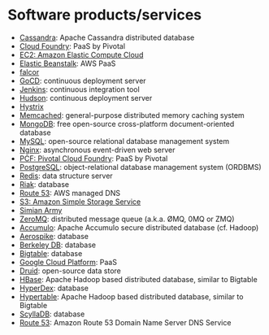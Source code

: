 # Software products/services

* [Cassandra](https://en.wikipedia.org/wiki/Apache_Cassandra): Apache Cassandra distributed database
* [Cloud Foundry](https://wikipedia.org/wiki/Cloud_Foundry): PaaS by Pivotal
* [EC2: Amazon Elastic Compute Cloud](https://en.wikipedia.org/wiki/Amazon_Elastic_Compute_Cloud)
* [Elastic Beanstalk](https://en.wikipedia.org/wiki/AWS_Elastic_Beanstalk): AWS PaaS
* [falcor](https://github.com/Netflix/falcor)
* [GoCD](TODO): continuous deployment server
* [Jenkins](https://en.wikipedia.org/wiki/Jenkins_(software)): continuous integration tool
* [Hudson](https://en.wikipedia.org/wiki/Hudson_(software)): continuous deployment server
* [Hystrix](https://github.com/Netflix/Hystrix)
* [Memcached](https://en.wikipedia.org/wiki/Memcached): general-purpose distributed memory caching system
* [MongoDB](https://en.wikipedia.org/wiki/MongoDB): free open-source cross-platform document-oriented database
* [MySQL](https://en.wikipedia.org/wiki/MySQL): open-source relational database management system
* [Nginx](https://en.wikipedia.org/wiki/Nginx): asynchronous event-driven web server
* [PCF: Pivotal Cloud Foundry](https://wikipedia.org/wiki/Cloud_Foundry): PaaS by Pivotal
* [PostgreSQL](https://en.wikipedia.org/wiki/PostgreSQL): object-relational database management system (ORDBMS)
* [Redis](https://en.wikipedia.org/wiki/Redis): data structure server
* [Riak](https://en.wikipedia.org/wiki/Riak): database
* [Route 53](https://en.wikipedia.org/wiki/Amazon_Route_53): AWS managed DNS
* [S3: Amazon Simple Storage Service](https://en.wikipedia.org/wiki/Amazon_S3)
* [Simian Army](https://github.com/Netflix/SimianArmy)
* [ZeroMQ](https://en.wikipedia.org/wiki/ZeroMQ): distributed message queue (a.k.a. ØMQ, 0MQ or ZMQ)
* [Accumulo](https://en.wikipedia.org/wiki/Apache_Accumulo): Apache Accumulo secure distributed database (cf. Hadoop)
* [Aerospike](https://en.wikipedia.org/wiki/Aerospike_database): database
* [Berkeley DB](https://en.wikipedia.org/wiki/Berkeley_db): database
* [Bigtable](https://en.wikipedia.org/wiki/Bigtable): database
* [Google Cloud Platform](https://en.wikipedia.org/wiki/Google_Cloud_Platform): PaaS
* [Druid](https://en.wikipedia.org/wiki/Druid_(open-source_data_store)): open-source data store
* [HBase](https://en.wikipedia.org/wiki/HBase): Apache Hadoop based distributed database, similar to Bigtable
* [HyperDex](https://en.wikipedia.org/wiki/HyperDex): database
* [Hypertable](https://en.wikipedia.org/wiki/Hypertable): Apache Hadoop based distributed database, similar to Bigtable
* [ScyllaDB](http://www.scylladb.com/): database
* [Route 53](TODO): Amazon Route 53 Domain Name Server DNS Service

